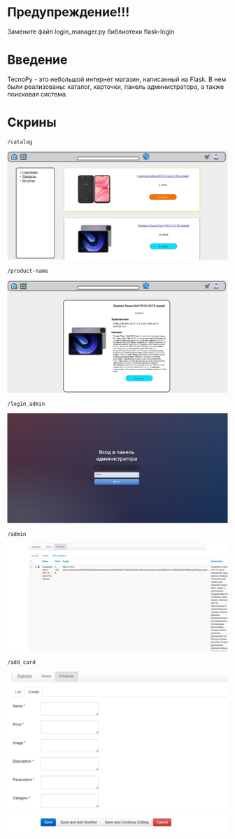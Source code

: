 # Предупреждение!!!
Замените файл login_manager.py библиотеки flask-login

# Введение
TecnoPy - это небольшой интернет магазин, написанный на Flask. В нем были реализованы: каталог, карточки, панель администратора, а также поисковая система.

# Скрины
```
/catalog
```
![alt text](photos/catalog.png)

```
/product-name
```
![alt text](photos/card.png)


```
/login_admin
```
![alt text](photos/login_admin.png)

```
/admin
```
![alt text](photos/admin.png)

```
/add_card
```
![alt text](photos/add_card.png)
